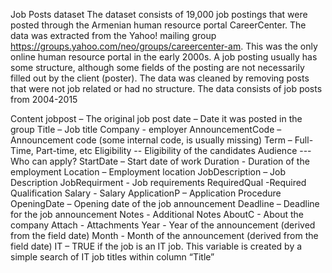 Job Posts dataset
The dataset consists of 19,000 job postings that were posted through the Armenian human resource portal CareerCenter. The data was extracted from the Yahoo! mailing group https://groups.yahoo.com/neo/groups/careercenter-am. This was the only online human resource portal in the early 2000s.
A job posting usually has some structure, although some fields of the posting are not necessarily filled out by the client (poster). The data was cleaned by removing posts that were not job related or had no structure.
The data consists of job posts from 2004-2015

Content
jobpost – The original job post
date – Date it was posted in the group
Title – Job title
Company - employer
AnnouncementCode – Announcement code (some internal code, is usually missing)
Term – Full-Time, Part-time, etc
Eligibility -- Eligibility of the candidates
Audience --- Who can apply?
StartDate – Start date of work
Duration - Duration of the employment
Location – Employment location
JobDescription – Job Description
JobRequirment - Job requirements
RequiredQual -Required Qualification
Salary - Salary
ApplicationP – Application Procedure
OpeningDate – Opening date of the job announcement
Deadline – Deadline for the job announcement
Notes - Additional Notes
AboutC - About the company
Attach - Attachments
Year - Year of the announcement (derived from the field date)
Month - Month of the announcement (derived from the field date)
IT – TRUE if the job is an IT job. This variable is created by a simple search of IT job titles within column “Title”
